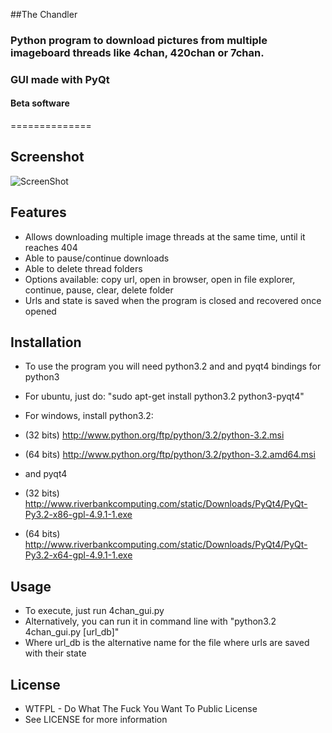 ##The Chandler
### Python program to download pictures from multiple imageboard threads like 4chan, 420chan or 7chan.
### GUI made with PyQt
#### Beta software 
==============

## Screenshot
![ScreenShot](https://raw.github.com/Dhole/4chan-image-dl/master/screenshot.png)

## Features
* Allows downloading multiple image threads at the same time, until it reaches 404
* Able to pause/continue downloads
* Able to delete thread folders
* Options available: copy url, open in browser, open in file explorer, continue, pause, clear, delete folder
* Urls and state is saved when the program is closed and recovered once opened

## Installation
* To use the program you will need python3.2 and and pyqt4 bindings for python3
* For ubuntu, just do: "sudo apt-get install python3.2 python3-pyqt4"

* For windows, install python3.2:
* (32 bits) http://www.python.org/ftp/python/3.2/python-3.2.msi
* (64 bits) http://www.python.org/ftp/python/3.2/python-3.2.amd64.msi
* and pyqt4
* (32 bits) http://www.riverbankcomputing.com/static/Downloads/PyQt4/PyQt-Py3.2-x86-gpl-4.9.1-1.exe
* (64 bits) http://www.riverbankcomputing.com/static/Downloads/PyQt4/PyQt-Py3.2-x64-gpl-4.9.1-1.exe

## Usage
* To execute, just run 4chan_gui.py
* Alternatively, you can run it in command line with "python3.2 4chan_gui.py [url_db]"
* Where url_db is the alternative name for the file where urls are saved with their state

## License
* WTFPL - Do What The Fuck You Want To Public License
* See LICENSE for more information

